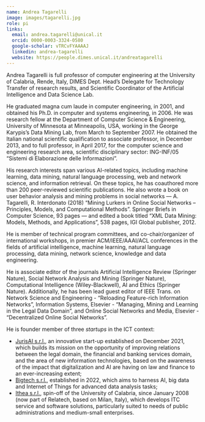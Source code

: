 ```yaml
---
name: Andrea Tagarelli
image: images/tagarelli.jpg
role: pi
links:
  email: andrea.tagarelli@unical.it
  orcid: 0000-0003-3324-0580
  google-scholar: vTRCvFYAAAAJ
  linkedin: andrea-tagarelli
  website: https://people.dimes.unical.it/andreatagarelli
---
```


Andrea Tagarelli is full professor of computer engineering at the University of Calabria, Rende, Italy, 
DIMES Dept. Head’s Delegate for Technology Transfer of research results, and 
Scientific Coordinator of the Artificial Intelligence and Data Science Lab.

He graduated magna cum laude in computer engineering, in 2001, and obtained his Ph.D. in computer and systems engineering, in 2006.  He was research fellow at the Department of Computer Science & Engineering, University of Minnesota at Minneapolis, USA, working in the George Karypis’s Data Mining Lab, from March to September 2007. He obtained the Italian national scientific qualification to associate professor, in December 2013, and to full professor, in April 2017, for the computer science and engineering research area, scientific disciplinary sector: ING-INF/05 “Sistemi di Elaborazione delle Informazioni”. 

His research interests span various AI-related topics, including machine learning, data mining, natural language processing, web and network science, and information retrieval. On these topics, he has coauthored more than 200 peer-reviewed scientific publications. He also wrote a book on user behavior analysis and mining problems in social networks — A. Tagarelli, R. Interdonato (2018) “Mining Lurkers in Online Social Networks – Principles, Models, and Computational Methods”. Springer Briefs in Computer Science, 93 pages — and edited a book titled “XML Data Mining: Models, Methods, and Applications”, 538 pages, IGI Global publisher, 2012.

He is member of technical program committees, and co-chair/organizer of international workshops, in premier ACM/IEEE/AAAI/ACL conferences in the fields of artificial intelligence, machine learning, natural language processing, data mining, network science, knowledge and data engineering.

He is associate editor of the journals Artificial Intelligence Review (Springer Nature),   Social Network Analysis and Mining  (Springer Nature),   Computational Intelligence  (Wiley-Blackwell),   AI and Ethics  (Springer Nature). Additionally, he has been lead guest editor of IEEE Trans. on Network Science and Engineering - “Reloading Feature-rich Information Networks”, Information Systems, Elsevier - “Managing, Mining and Learning in the Legal Data Domain”, and Online Social Networks and Media, Elsevier - “Decentralized Online Social Networks”.
 
He is founder member of three *startups* in the ICT context:  
- [JurisAI s.r.l.](https://www.jurisai.it/), an innovative start-up established on December 2021, which builds its mission on the opportunity of improving relations between the legal domain, the financial and banking services domain, and the area of new information technologies, based on the awareness of the impact that digitalization and AI are having on law and finance to an ever-increasing extent;  
- [Bigtech s.r.l.](https://www.big-tech.it/), established in 2022, which aims to harness AI, big data and Internet of Things for advanced data analysis tasks;
- [Ithea s.r.l.](https://ithea.it/), spin-off of the University of Calabria, since January 2008 (now part of Relatech, based on Milan, Italy), which develops ITC service and software solutions, particularly suited to needs of public administrations and medium-small enterprises. 
